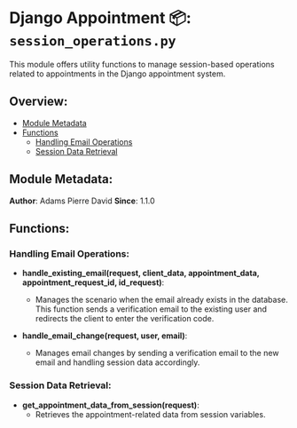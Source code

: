 # Django Appointment 📦: `session_operations.py`

This module offers utility functions to manage session-based operations related to appointments in the Django appointment system.

## Overview:

- [Module Metadata](#module-metadata)
- [Functions](#functions)
  - [Handling Email Operations](#handling-email-operations)
  - [Session Data Retrieval](#session-data-retrieval)

## Module Metadata:

**Author**: Adams Pierre David
**Since**: 1.1.0

## Functions:

### Handling Email Operations:

- **handle_existing_email(request, client_data, appointment_data, appointment_request_id, id_request)**:
  - Manages the scenario when the email already exists in the database. This function sends a verification email to the existing user and redirects the client to enter the verification code.

- **handle_email_change(request, user, email)**:
  - Manages email changes by sending a verification email to the new email and handling session data accordingly.

### Session Data Retrieval:

- **get_appointment_data_from_session(request)**:
  - Retrieves the appointment-related data from session variables.

